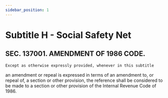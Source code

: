 ```yaml
---
sidebar_position: 1
---
```


# Subtitle H - Social Safety Net

## SEC. 137001. AMENDMENT OF 1986 CODE.

    Except as otherwise expressly provided, whenever in this subtitle 
an amendment or repeal is expressed in terms of an amendment to, or 
repeal of, a section or other provision, the reference shall be 
considered to be made to a section or other provision of the Internal 
Revenue Code of 1986.
